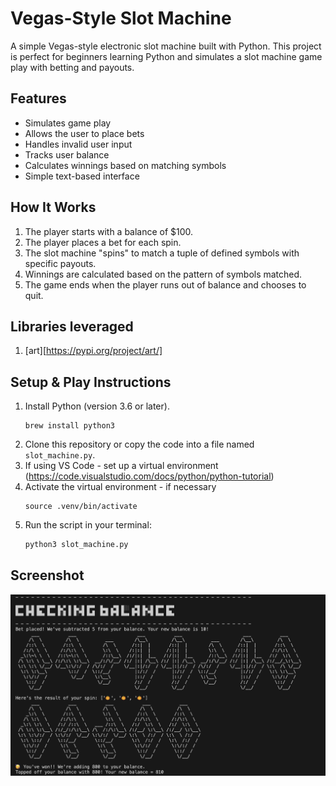 # Vegas-Style Slot Machine

A simple Vegas-style electronic slot machine built with Python. This project is perfect for beginners learning Python and simulates a slot machine game play with betting and payouts.

## Features

- Simulates game play
- Allows the user to place bets
- Handles invalid user input
- Tracks user balance
- Calculates winnings based on matching symbols
- Simple text-based interface

## How It Works

1. The player starts with a balance of $100.
2. The player places a bet for each spin.
3. The slot machine "spins" to match a tuple of defined symbols with specific payouts.
4. Winnings are calculated based on the pattern of symbols matched.
5. The game ends when the player runs out of balance and chooses to quit.

## Libraries leveraged

1. [art][https://pypi.org/project/art/]

## Setup & Play Instructions

1. Install Python (version 3.6 or later).
   ```
   brew install python3
   ```
2. Clone this repository or copy the code into a file named `slot_machine.py`.
3. If using VS Code - set up a virtual environment (https://code.visualstudio.com/docs/python/python-tutorial)
4. Activate the virtual environment - if necessary
   ```
   source .venv/bin/activate
   ```
5. Run the script in your terminal:
   ```bash
   python3 slot_machine.py
   ```

## Screenshot

![Screen shot of winning gameplay](images/winner.png)
